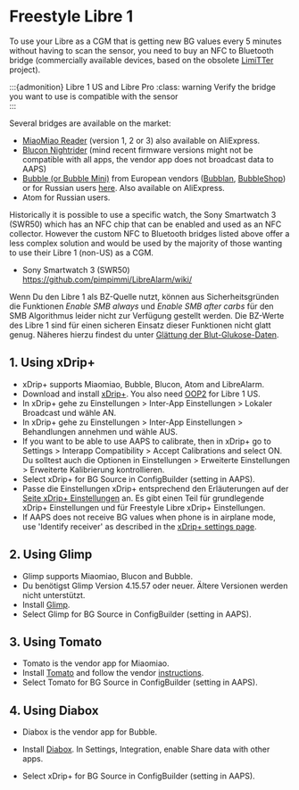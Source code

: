 # Freestyle Libre 1

To use your Libre as a CGM that is getting new BG values every 5 minutes without having to scan the sensor, you need to buy an NFC to Bluetooth bridge (commercially available devices, based on the obsolete [LimiTTer](https://github.com/JoernL/LimiTTer) project).

:::{admonition} Libre 1 US and Libre Pro :class: warning Verify the bridge you want to use is compatible with the sensor  
:::

Several bridges are available on the market:

-   [MiaoMiao Reader](https://www.miaomiao.cool/) (version 1, 2 or 3) also available on AliExpress.
-   [Blucon Nightrider](https://www.ambrosiasys.com/our-products/blucon/) (mind recent firmware versions might not be compatible with all apps, the vendor app does not broadcast data to AAPS)
-   [Bubble (or Bubble Mini)](https://www.bubblesmartreader.com/) from European vendors ([Bubblan](https://www.bubblan.org/), [BubbleShop](https://bubbleshop.eu/)) or for Russian users [here](https://vk.com/saharmonitor/). Also available on AliExpress.
-   Atom for Russian users.

Historically it is possible to use a specific watch, the Sony Smartwatch 3 (SWR50) which has an NFC chip that can be enabled and used as an NFC collector. However the custom NFC to Bluetooth bridges listed above offer a less complex solution and would be used by the majority of those wanting to use their Libre 1 (non-US) as a CGM.

-   Sony Smartwatch 3 (SWR50) <https://github.com/pimpimmi/LibreAlarm/wiki/>

Wenn Du den Libre 1 als BZ-Quelle nutzt, können aus Sicherheitsgründen die Funktionen *Enable SMB always* und *Enable SMB after carbs* für den SMB Algorithmus leider nicht zur Verfügung gestellt werden. Die BZ-Werte des Libre 1 sind für einen sicheren Einsatz dieser Funktionen nicht glatt genug. Näheres hierzu findest du unter [Glättung der Blut-Glukose-Daten](../Usage/Smoothing-Blood-Glucose-Data-in-xDrip.md).

## 1. Using xDrip+

-   xDrip+ supports Miaomiao, Bubble, Blucon, Atom and LibreAlarm.
-   Download and install [xDrip+](https://github.com/NightscoutFoundation/xDrip/releases). You also need [OOP2](https://drive.google.com/file/d/1f1VHW2I8w7Xe3kSQqdaY3kihPLs47ILS/view) for Libre 1 US.
-   In xDrip+ gehe zu Einstellungen > Inter-App Einstellungen > Lokaler Broadcast und wähle AN.
-   In xDrip+ gehe zu Einstellungen > Inter-App Einstellungen > Behandlungen annehmen und wähle AUS.
-   If you want to be able to use AAPS to calibrate, then in xDrip+ go to Settings > Interapp Compatibility > Accept Calibrations and select ON. Du solltest auch die Optionen in Einstellungen > Erweiterte Einstellungen > Erweiterte Kalibrierung kontrollieren.
-   Select xDrip+ for BG Source in ConfigBuilder (setting in AAPS).
-   Passe die Einstellungen xDrip+ entsprechend den Erläuterungen auf der [Seite xDrip+ Einstellungen](../Configuration/xdrip.md) an. Es gibt einen Teil für grundlegende xDrip+ Einstellungen und für Freestyle Libre xDrip+ Einstellungen.
-   If AAPS does not receive BG values when phone is in airplane mode, use 'Identify receiver' as described in the [xDrip+ settings page](../Configuration/xdrip.md).

## 2. Using Glimp

-   Glimp supports Miaomiao, Blucon and Bubble.
-   Du benötigst Glimp Version 4.15.57 oder neuer. Ältere Versionen werden nicht unterstützt.
-   Install [Glimp](https://play.google.com/store/apps/details?id=it.ct.glicemia).
-   Select Glimp for BG Source in ConfigBuilder (setting in AAPS).

## 3. Using Tomato

- Tomato is the vendor app for Miaomiao.
- Install [Tomato](http://tomato.cool/#download_page) and follow the vendor [instructions](http://tomato.cool/how-to-broadcast-data-to-android-aps/tips/).
- Select Tomato for BG Source in ConfigBuilder (setting in AAPS).

## 4. Using Diabox

- Diabox is the vendor app for Bubble.
- Install [Diabox](https://t.me/s/DiaboxApp). In Settings, Integration, enable Share data with other apps.

- Select xDrip+ for BG Source in ConfigBuilder (setting in AAPS).
